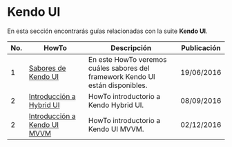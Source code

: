 # Kendo UI

En esta sección encontrarás guías relacionadas con la suite **Kendo UI**.

No. | HowTo | Descripción | Publicación
------------ | ------------ | ------------ | -------------
1 | [Sabores de Kendo UI](https://github.com/TelerikColombia/HowTo/tree/master/Kendo-UI/Sabores-de-Kendo-UI) | En este HowTo veremos cuáles sabores del framework Kendo UI están disponibles. | 19/06/2016
2 | [Introducción a Hybrid UI](https://github.com/TekcoInc/HowTo/tree/master/Kendo-UI/Introduccion-a-Hybrid-UI) | HowTo introductorio a Kendo Hybrid UI. | 08/09/2016
2 | [Introducción a Kendo UI MVVM](https://github.com/TekcoInc/HowTo/tree/master/Kendo-UI/Introduccion-a-Hybrid-UI) | HowTo introductorio a Kendo UI MVVM. | 02/12/2016

